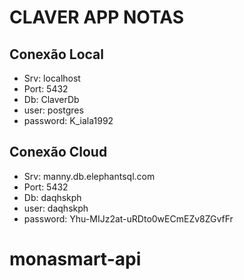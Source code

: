 # CLAVER APP NOTAS #

## Conexão Local ##
* Srv: localhost
* Port: 5432
* Db: ClaverDb 
* user: postgres
* password: K_iala1992

## Conexão Cloud ##
* Srv: manny.db.elephantsql.com
* Port: 5432
* Db: daqhskph
* user: daqhskph
* password: Yhu-MIJz2at-uRDto0wECmEZv8ZGvfFr

# monasmart-api
